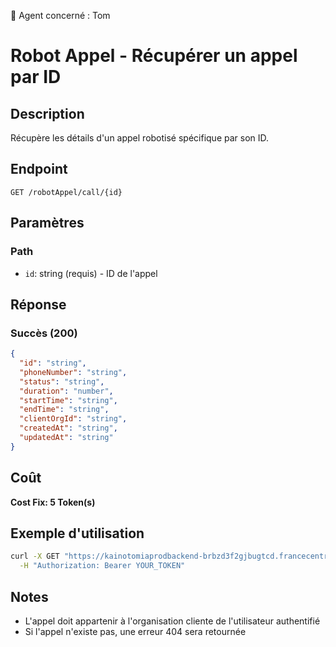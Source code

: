 🧠 Agent concerné : Tom
# Robot Appel - Récupérer un appel par ID

## Description
Récupère les détails d'un appel robotisé spécifique par son ID.

## Endpoint
```
GET /robotAppel/call/{id}
```

## Paramètres

### Path
- `id`: string (requis) - ID de l'appel

## Réponse

### Succès (200)
```json
{
  "id": "string",
  "phoneNumber": "string",
  "status": "string",
  "duration": "number",
  "startTime": "string",
  "endTime": "string",
  "clientOrgId": "string",
  "createdAt": "string",
  "updatedAt": "string"
}
```

## Coût
**Cost Fix: 5 Token(s)**

## Exemple d'utilisation

```bash
curl -X GET "https://kainotomiaprodbackend-brbzd3f2gjbugtcd.francecentral-01.azurewebsites.net/robotAppel/call/call-id-123" \
  -H "Authorization: Bearer YOUR_TOKEN"
```

## Notes
- L'appel doit appartenir à l'organisation cliente de l'utilisateur authentifié
- Si l'appel n'existe pas, une erreur 404 sera retournée 